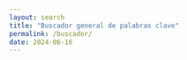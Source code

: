 ```yaml
---
layout: search
title: "Buscador general de palabras clave"
permalink: /buscador/
date: 2024-06-16
---
```

